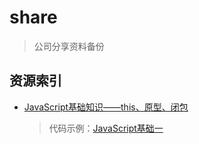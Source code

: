 # share

> 公司分享资料备份

## 资源索引

* [JavaScript基础知识——this、原型、闭包](ppt/JavaScript基础一.pptx)  
  > 代码示例：[JavaScript基础一](coding/JavaScript基础一)